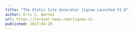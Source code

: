 ```yaml
---
title: "The Static Site Generator Jigsaw Launched V1.0"
author: Eric L. Barnes
url: https://laravel-news.com/jigsaw-v1
published: 2017-04-20
---
```

